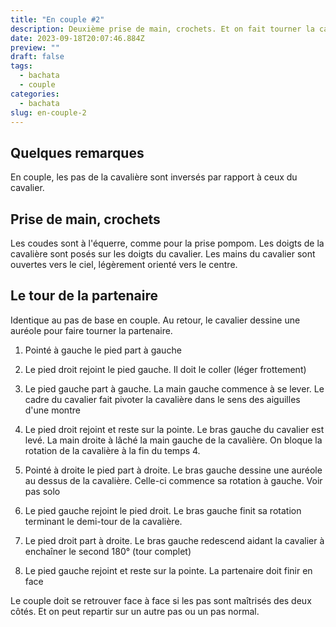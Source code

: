 ```yaml
---
title: "En couple #2"
description: Deuxième prise de main, crochets. Et on fait tourner la cavalière
date: 2023-09-18T20:07:46.884Z
preview: ""
draft: false
tags:
  - bachata
  - couple
categories:
  - bachata
slug: en-couple-2
---
```


## Quelques remarques

En couple, les pas de la cavalière sont inversés par rapport à ceux du cavalier. 

## Prise de main, crochets

Les coudes sont à l'équerre, comme pour la prise pompom. Les doigts de la cavalière sont posés sur les doigts du cavalier. Les mains du cavalier sont ouvertes vers le ciel, légèrement orienté vers le centre. 


## Le tour de la partenaire

Identique au pas de base en couple. Au retour, le cavalier dessine une auréole pour faire tourner la partenaire. 

1. Pointé à gauche le pied part à gauche
2. Le pied droit rejoint le pied gauche. Il doit le coller (léger frottement)
3. Le pied gauche part à gauche. La main gauche commence à se lever. Le cadre du cavalier fait pivoter la cavalière dans le sens des aiguilles d'une montre
4. Le pied droit rejoint et reste sur la pointe. Le bras gauche du cavalier est levé. La main droite à lâché la main gauche de la cavalière. On bloque la rotation de la cavalière à la fin du temps 4. 

5. Pointé à droite le pied part à droite. Le bras gauche dessine une auréole au dessus de la cavalière. Celle-ci commence sa rotation à gauche. Voir pas solo
6. Le pied gauche rejoint le pied droit. Le bras gauche finit sa rotation terminant le demi-tour de la cavalière.
7. Le pied droit part à droite. Le bras gauche redescend aidant la cavalier à enchaîner le second 180° (tour complet)
8. Le pied gauche rejoint et reste sur la pointe. La partenaire doit finir en face

Le couple doit se retrouver face à face si les pas sont maîtrisés des deux côtés. Et on peut repartir sur un autre pas ou un pas normal. 
